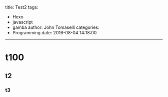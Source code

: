 title: Test2
tags:
  - Hexo
  - javascript
  - gamba
author: John Tomaselli
categories:
  - Programming
date: 2016-08-04 14:18:00
---
# t100
## t2
### t3